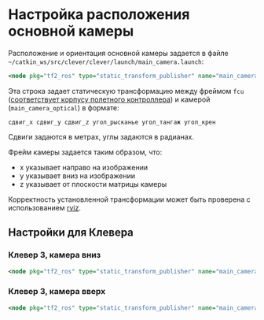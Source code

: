 # Настройка расположения основной камеры

Расположение и ориентация основной камеры задается в файле `~/catkin_ws/src/clever/clever/launch/main_camera.launch`:

```xml
<node pkg="tf2_ros" type="static_transform_publisher" name="main_camera_frame" args="0 0 -0.07 -1.5707963 0 3.1415926 fcu main_camera_optical"/>
```

Эта строка задает статическую трансформацию между фреймом `fcu` ([соответствует корпусу полетного контроллера](/docs/frames.md)) и камерой (`main_camera_optical`) в формате:

```
сдвиг_x сдвиг_y сдвиг_z угол_рысканье угол_тангаж угол_крен
```

Сдвиги задаются в метрах, углы задаются в радианах.

Фрейм камеры задается таким образом, что:
* x указывает направо на изображении
* y указывает вниз на изображении
* z указывает от плоскости матрицы камеры

Корректность установленной трансформации может быть проверена с использованием [rviz](/docs/rviz.md).

## Настройки для Клевера

### Клевер 3, камера вниз

```xml
<node pkg="tf2_ros" type="static_transform_publisher" name="main_camera_frame" args="0.05 0 -0.07 1.5707963 0 3.1415926 fcu main_camera_optical"/>
```

### Клевер 3, камера вверх

```xml
<node pkg="tf2_ros" type="static_transform_publisher" name="main_camera_frame" args="0.05 0 0.07 -1.5707963 0 0 fcu main_camera_optical"/>
```